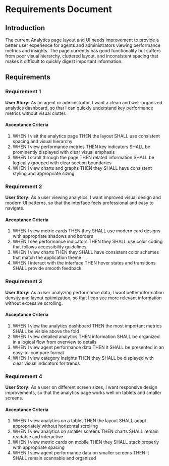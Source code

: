 # Requirements Document

## Introduction

The current Analytics page layout and UI needs improvement to provide a better user experience for agents and administrators viewing performance metrics and insights. The page currently has good functionality but suffers from poor visual hierarchy, cluttered layout, and inconsistent spacing that makes it difficult to quickly digest important information.

## Requirements

### Requirement 1

**User Story:** As an agent or administrator, I want a clean and well-organized analytics dashboard, so that I can quickly understand key performance metrics without visual clutter.

#### Acceptance Criteria

1. WHEN I visit the analytics page THEN the layout SHALL use consistent spacing and visual hierarchy
2. WHEN I view performance metrics THEN key indicators SHALL be prominently displayed with clear visual emphasis
3. WHEN I scroll through the page THEN related information SHALL be logically grouped with clear section boundaries
4. WHEN I view charts and graphs THEN they SHALL have consistent styling and appropriate sizing

### Requirement 2

**User Story:** As a user viewing analytics, I want improved visual design and modern UI patterns, so that the interface feels professional and easy to navigate.

#### Acceptance Criteria

1. WHEN I view metric cards THEN they SHALL use modern card designs with appropriate shadows and borders
2. WHEN I see performance indicators THEN they SHALL use color coding that follows accessibility guidelines
3. WHEN I view charts THEN they SHALL have consistent color schemes that match the application theme
4. WHEN I interact with the interface THEN hover states and transitions SHALL provide smooth feedback

### Requirement 3

**User Story:** As a user analyzing performance data, I want better information density and layout optimization, so that I can see more relevant information without excessive scrolling.

#### Acceptance Criteria

1. WHEN I view the analytics dashboard THEN the most important metrics SHALL be visible above the fold
2. WHEN I view detailed analytics THEN information SHALL be organized in a logical flow from overview to details
3. WHEN I view agent performance data THEN it SHALL be presented in an easy-to-compare format
4. WHEN I view category insights THEN they SHALL be displayed with clear visual indicators for trends

### Requirement 4

**User Story:** As a user on different screen sizes, I want responsive design improvements, so that the analytics page works well on tablets and smaller screens.

#### Acceptance Criteria

1. WHEN I view analytics on a tablet THEN the layout SHALL adapt appropriately without horizontal scrolling
2. WHEN I view analytics on smaller screens THEN charts SHALL remain readable and interactive
3. WHEN I view metric cards on mobile THEN they SHALL stack properly with appropriate spacing
4. WHEN I view agent performance data on smaller screens THEN it SHALL remain scannable and organized